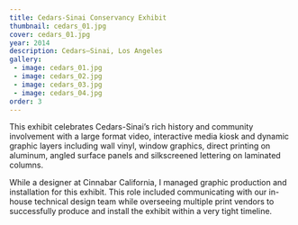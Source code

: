 ```yaml
---
title: Cedars-Sinai Conservancy Exhibit
thumbnail: cedars_01.jpg
cover: cedars_01.jpg
year: 2014
description: Cedars–Sinai, Los Angeles
gallery:
 - image: cedars_01.jpg
 - image: cedars_02.jpg
 - image: cedars_03.jpg
 - image: cedars_04.jpg
order: 3
---
```

This exhibit celebrates Cedars-Sinai’s rich history and community involvement
with a large format video, interactive media kiosk and dynamic graphic layers
including wall vinyl, window graphics, direct printing on aluminum, angled
surface panels and silkscreened lettering on laminated columns.

While a designer at Cinnabar California, I managed graphic production and
installation for this exhibit. This role included communicating with our
in-house technical design team while overseeing multiple print vendors to
successfully produce and install the exhibit within a very tight timeline.
